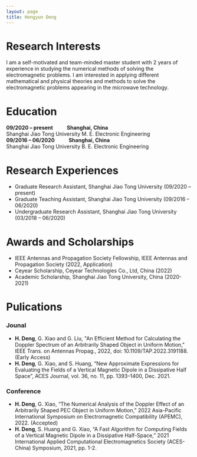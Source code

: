 ```yaml
---
layout: page
title: Hongyun Deng
---
```

# Research Interests  
I am a self-motivated and team-minded master student with 2 years of experience in studying the 
numerical methods of solving the electromagnetic problems. I am interested in applying different 
mathematical and physical theories and methods to solve the electromagnetic problems appearing in 
the microwave technology.

# Education
**09/2020 – present &emsp; &emsp; Shanghai, China**<br>
Shanghai Jiao Tong University  M. E. Electronic Engineering<br>
**09/2016 – 06/2020 &emsp; &emsp; Shanghai, China**<br>
Shanghai Jiao Tong University  B. E. Electronic Engineering

# Research Experiences
- Graduate Research Assistant, Shanghai Jiao Tong University (09/2020 – present)
- Graduate Teaching Assistant, Shanghai Jiao Tong University (09/2016 – 06/2020)
- Undergraduate Research Assistant, Shanghai Jiao Tong University (03/2018 – 06/2020)

# Awards and Scholarships
- IEEE Antennas and Propagation Society Fellowship, IEEE Antennas and Propagation Society (2022, Application)
- Ceyear Scholarship, Ceyear Technologies Co., Ltd, China (2022)
- Academic Scholarship, Shanghai Jiao Tong University, China (2020-2021)

# Pulications
### Jounal
- **H. Deng**, G. Xiao and G. Liu, "An Efficient Method for Calculating the Doppler Spectrum of an Arbitrarily Shaped Object in Uniform Motion," IEEE Trans. on Antennas Propag., 2022, doi: 10.1109/TAP.2022.3191188. (Early Access)<br>
- **H. Deng**, G. Xiao, and S. Huang, “New Approximate Expressions for Evaluating the Fields of a Vertical Magnetic Dipole in a Dissipative Half Space”, ACES Journal, vol. 36, no. 11, pp. 1393–1400, Dec. 2021.

### Conference
- **H. Deng**, G. Xiao, “The Numerical Analysis of the Doppler Effect of an Arbitrarily Shaped PEC Object in Uniform Motion,” 2022 Asia-Pacific International Symposium on Electromagnetic Compatibility (APEMC), 2022. (Accepted)<br>
- **H. Deng**, S. Huang and G. Xiao, “A Fast Algorithm for Computing Fields of a Vertical Magnetic Dipole in a Dissipative Half-Space,” 2021 International Applied Computational Electromagnetics Society (ACES-China) Symposium, 2021, pp. 1-2.


